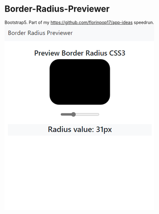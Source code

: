 # Border-Radius-Previewer
Bootstrap5. Part of my https://github.com/florinpop17/app-ideas speedrun.
![Screenshot](Screenshot.png)
